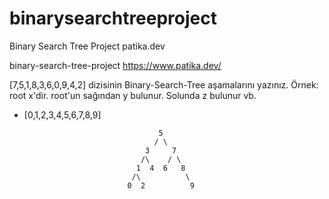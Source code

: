 # binarysearchtreeproject
Binary Search Tree Project patika.dev

binary-search-tree-project https://www.patika.dev/

[7,5,1,8,3,6,0,9,4,2] dizisinin Binary-Search-Tree aşamalarını yazınız.
Örnek: root x'dir. root'un sağından y bulunur. Solunda z bulunur vb.

- [0,1,2,3,4,5,6,7,8,9]
  
                                    5
                                   / \
                                 3     7
                                /\    / \ 
                               1  4  6   8
                              /\          \
                             0  2          9

